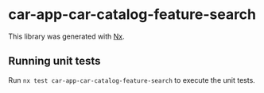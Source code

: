 # car-app-car-catalog-feature-search

This library was generated with [Nx](https://nx.dev).

## Running unit tests

Run `nx test car-app-car-catalog-feature-search` to execute the unit tests.
